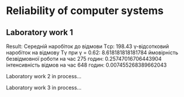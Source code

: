 # Reliability of computer systems

## Laboratory work 1

Result:
Середній наробіток до відмови Tср: 198.43
γ-відсотковий наробіток на відмову Tγ при γ = 0.62: 8.618181818181784
ймовірність безвідмовної роботи на час 275 годин: 0.25747016706443904
інтенсивність відмов на час 648 годин: 0.007455268389662043


Laboratory work 2
in process...

Laboratory work 3
in process...

